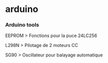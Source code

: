 <H1>arduino</H1>

<h3>Arduino tools</h3>

<p>EEPROM > Fonctions pour la puce 24LC256

L298N > Pilotage de 2 moteurs CC

SG90 > Oscillateur pour balayage automatique</p>
